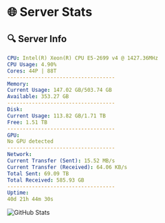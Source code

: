 # 🌐 Server Stats
## 🔍 Server Info
```yaml
CPU: Intel(R) Xeon(R) CPU E5-2699 v4 @ 1427.36MHz
CPU Usage: 4.90%
Cores: 44P | 88T
-----------------------------------
Memory:
Current Usage: 147.02 GB/503.74 GB
Available: 353.27 GB
-----------------------------------
Disk:
Current Usage: 113.82 GB/1.71 TB
Free: 1.51 TB
-----------------------------------
GPU:
No GPU detected
-----------------------------------
Network:
Current Transfer (Sent): 15.52 MB/s
Current Transfer (Received): 64.06 KB/s
Total Sent: 69.09 TB
Total Received: 585.93 GB
-----------------------------------
Uptime:
40d 21h 44m 30s
```
![GitHub Stats](https://img.shields.io/badge/Updated-2025-04-17_19:07:19-blue)